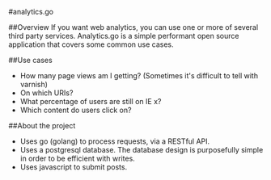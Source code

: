 #analytics.go

##Overview
If you want web analytics, you can use one or more of several third party services. Analytics.go is a simple performant open source application that covers some common use cases.

##Use cases

- How many page views am I getting? (Sometimes it's difficult to tell with varnish)
- On which URIs?
- What percentage of users are still on IE x?
- Which content do users click on?

##About the project

- Uses go (golang) to process requests, via a RESTful API.
- Uses a postgresql database. The database design is purposefully simple in order to be efficient with writes.
- Uses javascript to submit posts.
